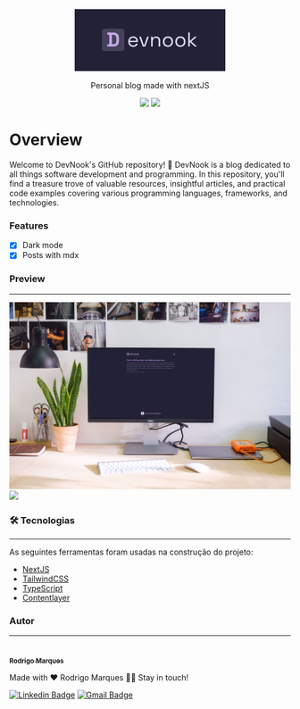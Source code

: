 <div align="center">
  <a href="https://dev-nook.vercel.app">
    <img src="./public/logo.png" />
  </a>
  <p>Personal blog made with nextJS</p>
  <img src="https://img.shields.io/static/v1?label=Blog&message=Devnook&color=c4a7e7&style=for-the-badge&logo=ghost"/>
  <img src="https://vercelbadge.vercel.app/api/datejer/vercel-badge?style=for-the-badge"/>
</div>

# Overview
Welcome to DevNook's GitHub repository! 🚀 DevNook is a blog dedicated to all things software development and programming. In this repository, you'll find a treasure trove of valuable resources, insightful articles, and practical code examples covering various programming languages, frameworks, and technologies.

### Features
- [x] Dark mode
- [x] Posts with mdx

### Preview
---
<img src="./public/mockup-pc.png"/>
<img src="./public/mockup-phone.jpeg"/>

### 🛠 Tecnologias
---
As seguintes ferramentas foram usadas na construção do projeto:

- [NextJS](https://nextjs.org/)
- [TailwindCSS](https://tailwindcss.com/)
- [TypeScript](https://www.typescriptlang.org/)
- [Contentlayer](https://www.contentlayer.dev/)

### Autor
---

<a href="https://rod-portfolio.vercel.app">
 <img style="border-radius: 50%;" src="https://github.com/rodrigomsrocha.png" width="100px;" alt=""/>
 <br />
 <sub><b>Rodrigo Marques</b></sub></a>


Made with ❤️ Rodrigo Marques 👋🏽 Stay in touch!

[![Linkedin Badge](https://img.shields.io/badge/-Rodrigo-blue?style=flat-square&logo=Linkedin&logoColor=white&link=https://www.linkedin.com/in/tgmarinho/)](https://www.linkedin.com/in/rodrigo-rocha-547585214/) 
[![Gmail Badge](https://img.shields.io/badge/-rodrigomtc82@gmail.com-c14438?style=flat-square&logo=Gmail&logoColor=white&link=mailto:rodrigomtc82@gmail.com)](mailto:rodrigomtc82@gmail.com)
